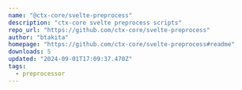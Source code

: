 ```yaml
---
name: "@ctx-core/svelte-preprocess"
description: "ctx-core svelte preprocess scripts"
repo_url: "https://github.com/ctx-core/svelte-preprocess"
author: "btakita"
homepage: "https://github.com/ctx-core/svelte-preprocess#readme"
downloads: 5
updated: "2024-09-01T17:09:37.470Z"
tags: 
  - preprocessor
---
```

